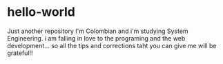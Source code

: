 # hello-world
Just another repository
I'm Colombian and i'm studying System Engineering.
i am falling in love to the programing and the web development... so all the tips and corrections taht you can give me will be grateful!!
